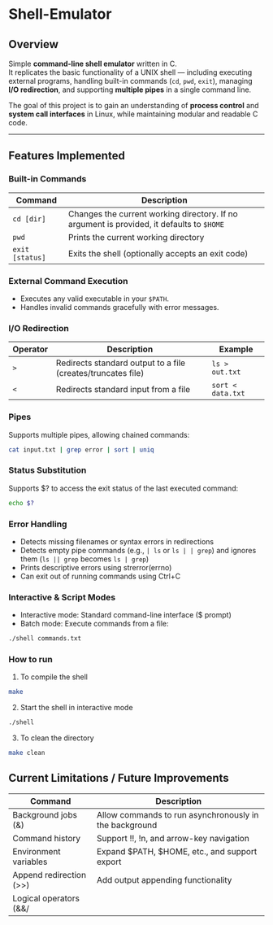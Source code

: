 # Shell-Emulator

## Overview

Simple **command-line shell emulator** written in C.  
It replicates the basic functionality of a UNIX shell — including executing external programs, handling built-in commands (`cd`, `pwd`, `exit`), managing **I/O redirection**, and supporting **multiple pipes** in a single command line.

The goal of this project is to gain an understanding of **process control** and **system call interfaces** in Linux, while maintaining modular and readable C code.

---

## Features Implemented

### Built-in Commands
| Command | Description |
|----------|-------------|
| `cd [dir]` | Changes the current working directory. If no argument is provided, it defaults to `$HOME` |
| `pwd` | Prints the current working directory |
| `exit [status]` | Exits the shell (optionally accepts an exit code) |

### External Command Execution
- Executes any valid executable in your `$PATH`.
- Handles invalid commands gracefully with error messages.

### I/O Redirection
| Operator | Description | Example |
|-----------|--------------|----------|
| `>` | Redirects standard output to a file (creates/truncates file) | `ls > out.txt` |
| `<` | Redirects standard input from a file | `sort < data.txt` |

### Pipes
Supports multiple pipes, allowing chained commands:
```bash
cat input.txt | grep error | sort | uniq
```

### Status Substitution
Supports $? to access the exit status of the last executed command:
```bash
echo $?
```

### Error Handling
- Detects missing filenames or syntax errors in redirections
- Detects empty pipe commands (e.g., `| ls` or `ls | | grep`) and ignores them (`ls || grep` becomes `ls | grep`)
- Prints descriptive errors using strerror(errno)
- Can exit out of running commands using Ctrl+C

### Interactive & Script Modes
- Interactive mode: Standard command-line interface ($ prompt)
- Batch mode: Execute commands from a file:
```bash
./shell commands.txt
```

### How to run
1. To compile the shell
```bash
make
```
2. Start the shell in interactive mode
```bash
./shell
```
3. To clean the directory
```bash
make clean
```

## Current Limitations / Future Improvements
| Command | Description |
|----------|-------------|
| Background jobs (&) | Allow commands to run asynchronously in the background |
| Command history | Support !!, !n, and arrow-key navigation |
| Environment variables | Expand $PATH, $HOME, etc., and support export |
| Append redirection (>>) | Add output appending functionality |
| Logical operators (&&/||) | Allow sequential and conditional command execution |